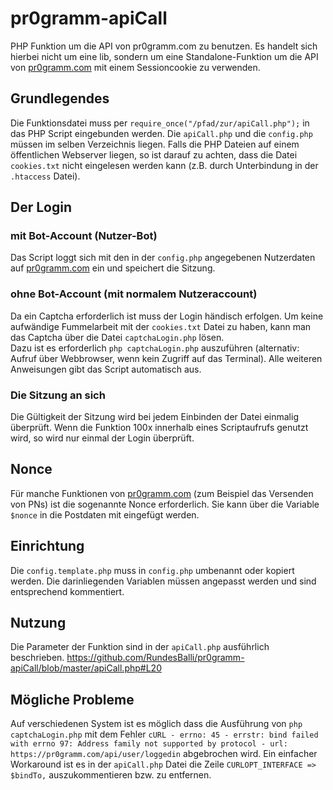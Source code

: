 # pr0gramm-apiCall
PHP Funktion um die API von pr0gramm.com zu benutzen.
Es handelt sich hierbei nicht um eine lib, sondern um eine Standalone-Funktion um die API von [pr0gramm.com](https://pr0gramm.com) mit einem Sessioncookie zu verwenden.

## Grundlegendes
Die Funktionsdatei muss per `require_once("/pfad/zur/apiCall.php");` in das PHP Script eingebunden werden.
Die `apiCall.php` und die `config.php` müssen im selben Verzeichnis liegen. Falls die PHP Dateien auf einem öffentlichen Webserver liegen, so ist darauf zu achten, dass die Datei `cookies.txt` nicht eingelesen werden kann (z.B. durch Unterbindung in der `.htaccess` Datei).

## Der Login
### mit Bot-Account (Nutzer-Bot)
Das Script loggt sich mit den in der `config.php` angegebenen Nutzerdaten auf [pr0gramm.com](https://pr0gramm.com) ein und speichert die Sitzung.

### ohne Bot-Account (mit normalem Nutzeraccount)
Da ein Captcha erforderlich ist muss der Login händisch erfolgen. Um keine aufwändige Fummelarbeit mit der `cookies.txt` Datei zu haben, kann man das Captcha über die Datei `captchaLogin.php` lösen.  
Dazu ist es erforderlich `php captchaLogin.php` auszuführen (alternativ: Aufruf über Webbrowser, wenn kein Zugriff auf das Terminal). Alle weiteren Anweisungen gibt das Script automatisch aus.

### Die Sitzung an sich
Die Gültigkeit der Sitzung wird bei jedem Einbinden der Datei einmalig überprüft. Wenn die Funktion 100x innerhalb eines Scriptaufrufs genutzt wird, so wird nur einmal der Login überprüft.

## Nonce
Für manche Funktionen von [pr0gramm.com](https://pr0gramm.com) (zum Beispiel das Versenden von PNs) ist die sogenannte Nonce erforderlich. Sie kann über die Variable `$nonce` in die Postdaten mit eingefügt werden.

## Einrichtung
Die `config.template.php` muss in `config.php` umbenannt oder kopiert werden. Die darinliegenden Variablen müssen angepasst werden und sind entsprechend kommentiert.

## Nutzung
Die Parameter der Funktion sind in der `apiCall.php` ausführlich beschrieben. https://github.com/RundesBalli/pr0gramm-apiCall/blob/master/apiCall.php#L20

## Mögliche Probleme
Auf verschiedenen System ist es möglich dass die Ausführung von `php captchaLogin.php` mit dem Fehler `cURL - errno: 45 - errstr: bind failed with errno 97: Address family not supported by protocol - url: https://pr0gramm.com/api/user/loggedin` abgebrochen wird.
Ein einfacher Workaround ist es in der `apiCall.php` Datei die Zeile `CURLOPT_INTERFACE => $bindTo,` auszukommentieren bzw. zu entfernen.
